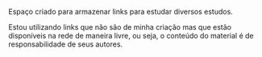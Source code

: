 Espaço criado para armazenar links para estudar diversos estudos.

Estou utilizando links que não são de minha criação mas que estão disponíveis na rede de maneira livre, ou seja, o conteúdo do material é de responsabilidade de seus autores.
